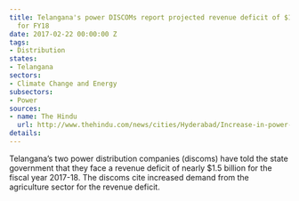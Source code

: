 ```yaml
---
title: Telangana's power DISCOMs report projected revenue deficit of $1.5 billing
  for FY18
date: 2017-02-22 00:00:00 Z
tags:
- Distribution
states:
- Telangana
sectors:
- Climate Change and Energy
subsectors:
- Power
sources:
- name: The Hindu
  url: http://www.thehindu.com/news/cities/Hyderabad/Increase-in-power-tariff-in-Telangana-appears-a-certainty/article17331050.ece
details: 
---
```


Telangana’s two power distribution companies (discoms) have told the state government that they face a revenue deficit of nearly $1.5 billion for the fiscal year 2017-18. The discoms cite increased demand from the agriculture sector for the revenue deficit.
